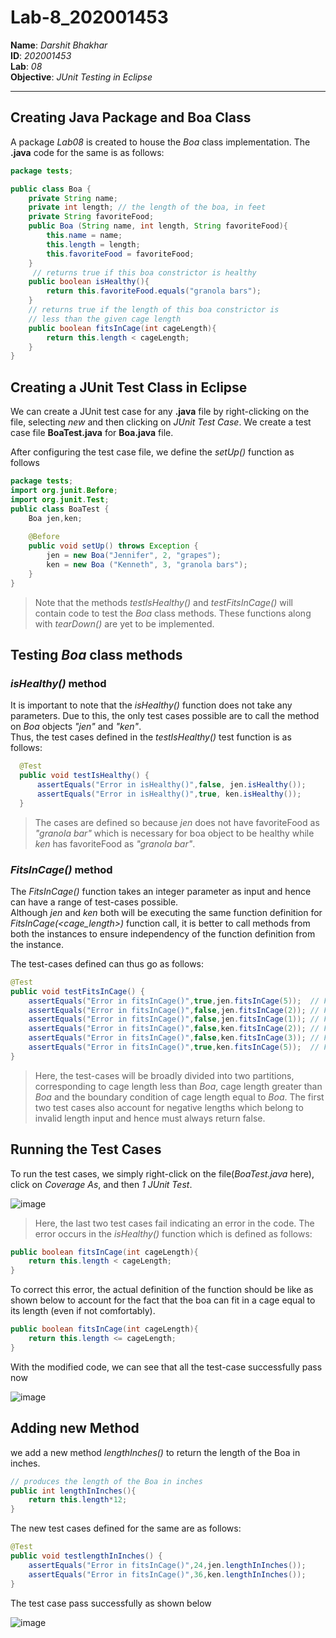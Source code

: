 # Lab-8_202001453

**Name**: _Darshit Bhakhar_  
**ID**: _202001453_  
**Lab**: _08_  
**Objective**: _JUnit Testing in Eclipse_

---

## Creating Java Package and Boa Class

A package _Lab08_ is created to house the _Boa_ class implementation. The **.java** code for the same is as follows:

```java
package tests;

public class Boa {
	private String name; 
	private int length; // the length of the boa, in feet 
	private String favoriteFood; 
	public Boa (String name, int length, String favoriteFood){
		this.name = name; 
		this.length = length; 
		this.favoriteFood = favoriteFood; 
	} 
	 // returns true if this boa constrictor is healthy 
	public boolean isHealthy(){ 
		return this.favoriteFood.equals("granola bars");
	} 
	// returns true if the length of this boa constrictor is 
	// less than the given cage length 
	public boolean fitsInCage(int cageLength){
		return this.length < cageLength; 
	}
}
```

## Creating a JUnit Test Class in Eclipse

We can create a JUnit test case for any **.java** file by right-clicking on the file, selecting _new_ and then clicking on _JUnit Test Case_. We create a test case file **BoaTest.java** for **Boa.java** file.

After configuring the test case file, we define the _setUp()_ function as follows

```java
package tests;
import org.junit.Before;
import org.junit.Test;
public class BoaTest {
	Boa jen,ken;
	
	@Before
	public void setUp() throws Exception { 
		jen = new Boa("Jennifer", 2, "grapes");
		ken = new Boa ("Kenneth", 3, "granola bars");
	} 
}
```

> Note that the methods _testIsHealthy()_ and _testFitsInCage()_ will contain code to test the _Boa_ class methods. These functions along with _tearDown()_ are yet to be implemented.

## Testing _Boa_ class methods

### _isHealthy()_ method

It is important to note that the _isHealthy()_ function does not take any parameters. Due to this, the only test cases possible are to call the method on _Boa_ objects _"jen"_ and _"ken"_.  
Thus, the test cases defined in the _testIsHealthy()_ test function is as follows:

```java
  @Test
  public void testIsHealthy() {
      assertEquals("Error in isHealthy()",false, jen.isHealthy());
      assertEquals("Error in isHealthy()",true, ken.isHealthy());
  }
```

> The cases are defined so because _jen_ does not have favoriteFood as _"granola bar"_ which is necessary for boa object to be healthy while _ken_ has favoriteFood as _"granola bar"_.

### _FitsInCage()_ method

The _FitsInCage()_ function takes an integer parameter as input and hence can have a range of test-cases possible.  
Although _jen_ and _ken_ both will be executing the same function definition for _FitsInCage(<cage_length>)_ function call, it is better to call methods from both the instances to ensure independency of the function definition from the instance.

The test-cases defined can thus go as follows:

```java
@Test
public void testFitsInCage() {
    assertEquals("Error in fitsInCage()",true,jen.fitsInCage(5));  // For length of cage greater than jen's boa
    assertEquals("Error in fitsInCage()",false,jen.fitsInCage(2)); // For length of cage equal to jen's boa
    assertEquals("Error in fitsInCage()",false,jen.fitsInCage(1)); // For length of cage less than jen's boa
    assertEquals("Error in fitsInCage()",false,ken.fitsInCage(2)); // For length of cage less than ken's boa
    assertEquals("Error in fitsInCage()",false,ken.fitsInCage(3)); // For length of cage equal to ken's boa
    assertEquals("Error in fitsInCage()",true,ken.fitsInCage(5));  // For length of cage greater than ken's boa
}
```

> Here, the test-cases will be broadly divided into two partitions, corresponding to cage length less than _Boa_, cage length greater than _Boa_ and the boundary condition of cage length equal to _Boa_.
> The first two test cases also account for negative lengths which belong to invalid length input and hence must always return false.

## Running the Test Cases

To run the test cases, we simply right-click on the file(_BoaTest.java_ here), click on _Coverage As_, and then _1 JUnit Test_.

![image](https://user-images.githubusercontent.com/77292724/233325595-e517e351-ddfe-4fc1-a4f5-f85a15ec7a60.png)

> Here, the last two test cases fail indicating an error in the code. The error occurs in the _isHealthy()_ function which is defined as follows:

```java
public boolean fitsInCage(int cageLength){
    return this.length < cageLength; 
}
```

To correct this error, the actual definition of the function should be like as shown below to account for the fact that the boa can fit in a cage equal to its length (even if not comfortably).

```java
public boolean fitsInCage(int cageLength){
    return this.length <= cageLength; 
}
```

With the modified code, we can see that all the test-case successfully pass now

![image](https://user-images.githubusercontent.com/77292724/233327219-83542b79-1caf-4104-9177-6540c065421e.png)


## Adding new Method

we add a new method _lengthInches()_ to return the length of the Boa in inches.

```java
// produces the length of the Boa in inches 
public int lengthInInches(){ 
    return this.length*12;
}
```

The new test cases defined for the same are as follows:

```java
@Test
public void testlengthInInches() {
    assertEquals("Error in fitsInCage()",24,jen.lengthInInches());
    assertEquals("Error in fitsInCage()",36,ken.lengthInInches());
}
```
The test case pass successfully as shown below

![image](https://user-images.githubusercontent.com/77292724/233327595-14e30847-c366-45d3-9af8-d171da917e56.png)

